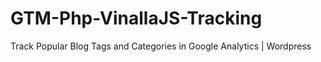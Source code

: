 # GTM-Php-VinallaJS-Tracking
Track Popular Blog Tags and Categories in Google Analytics | Wordpress 
